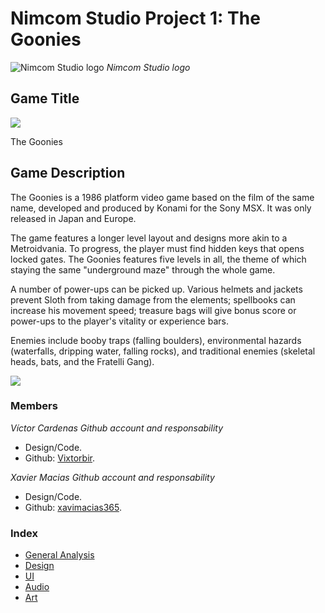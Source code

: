 # Nimcom Studio Project 1: The Goonies

![Nimcom Studio logo](https://github.com/nicobabot/OutZone_AlchemistStudio/blob/master/Wiki%20material/Logo/OutZoneLogo.jpg?raw=true)
_Nimcom Studio logo_

## Game Title
![]([https://raw.githubusercontent.com/nicobabot/OutZone_AlchemistStudio/master/OutZone_Sprites/menu/title/6.png](https://retroworld.canell.dk/wp-content/uploads/2014/03/msx_goonies-loader_thumb.png))

The Goonies

## Game Description

The Goonies is a 1986 platform video game based on the film of the same name, developed and produced by Konami for the Sony MSX. It was only released in Japan and Europe. 

The game features a longer level layout and designs more akin to a Metroidvania. To progress, the player must find hidden keys that opens locked gates. The Goonies features five levels in all, the theme of which staying the same "underground maze" through the whole game.

A number of power-ups can be picked up. Various helmets and jackets prevent Sloth from taking damage from the elements; spellbooks can increase his movement speed; treasure bags will give bonus score or power-ups to the player's vitality or experience bars.

Enemies include booby traps (falling boulders), environmental hazards (waterfalls, dripping water, falling rocks), and traditional enemies (skeletal heads, bats, and the Fratelli Gang).

![]([https://raw.githubusercontent.com/nicobabot/OutZone_AlchemistStudio/master/Wiki%20material/Welcome%20Page/11291.jpg](https://i.ytimg.com/vi/UAR45WMaztY/hqdefault.jpg))

### **Members**

_Víctor Cardenas Github account and responsability_
* Design/Code.
* Github: [Vixtorbir](https://github.com/Sergio111).

_Xavier Macias Github account and responsability_
* Design/Code.
* Github: [xavimacias365](https://github.com/nicobabot).




### Index
* [General Analysis](https://github.com/nicobabot/OutZone_AlchemistStudio/wiki/General-Analysis)
* [Design](https://github.com/nicobabot/OutZone_AlchemistStudio/wiki/Design)
* [UI](https://github.com/nicobabot/OutZone_AlchemistStudio/wiki/UI)
* [Audio](https://github.com/nicobabot/OutZone_AlchemistStudio/wiki/Audio)
* [Art](https://github.com/nicobabot/OutZone_AlchemistStudio/wiki/Art)
